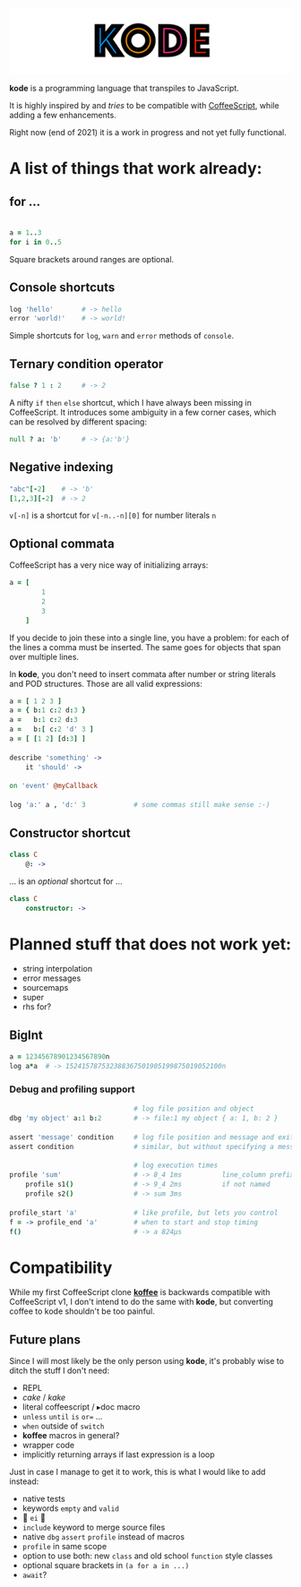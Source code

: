 ![banner](./bin/banner.png)

**kode** is a programming language that transpiles to JavaScript.

It is highly inspired by and *tries* to be compatible with [CoffeeScript](http://coffeescript.org), while adding a few enhancements.

Right now (end of 2021) it is a work in progress and not yet fully functional.

# A list of things that work already:

## for ...

```coffeescript

a = 1..3
for i in 0..5

```

Square brackets around ranges are optional.

## Console shortcuts

```coffeescript
log 'hello'       # -> hello
error 'world!'    # -> world!
```

Simple shortcuts for `log`, `warn` and `error` methods of `console`.

## Ternary condition operator

```coffeescript
false ? 1 : 2     # -> 2
```

A nifty `if` `then` `else` shortcut, which I have always been missing in CoffeeScript.
It introduces some ambiguity in a few corner cases, which can be resolved by different spacing:

```coffeescript
null ? a: 'b'     # -> {a:'b'}
```

## Negative indexing

```coffeescript
"abc"[-2]    # -> 'b'
[1,2,3][-2]  # -> 2
```

`v[-n]` is a shortcut for `v[-n..-n][0]` for number literals `n`

## Optional commata

CoffeeScript has a very nice way of initializing arrays:

```coffeescript
a = [
        1
        2
        3
    ]
```

If you decide to join these into a single line, you have a problem: 
for each of the lines a comma must be inserted.
The same goes for objects that span over multiple lines.

In **kode**, you don't need to insert commata after number or string literals and POD structures.
Those are all valid expressions:

```coffeescript
a = [ 1 2 3 ]
a = { b:1 c:2 d:3 }
a =   b:1 c:2 d:3
a =   b:[ c:2 'd' 3 ]
a = [ [1 2] [d:3] ]

describe 'something' ->
    it 'should' ->

on 'event' @myCallback

log 'a:' a , 'd:' 3            # some commas still make sense :-)
```

## Constructor shortcut

```coffeescript
class C
    @: ->
```

... is an *optional* shortcut for ...

```coffeescript
class C
    constructor: ->
```

# Planned stuff that does not work yet:

- string interpolation
- error messages
- sourcemaps
- super
- rhs for?

## BigInt

```coffeescript
a = 12345678901234567890n
log a*a  # -> 152415787532388367501905199875019052100n
```

### Debug and profiling support

```coffeescript
                               # log file position and object
dbg 'my object' a:1 b:2        # -> file:1 my object { a: 1, b: 2 }

assert 'message' condition     # log file position and message and exits if condition isn't truish
assert condition               # similar, but without specifying a message

                               # log execution times
profile 'sum'                  # -> 8_4 1ms          line_column prefix
    profile s1()               # -> 9_4 2ms          if not named
    profile s2()               # -> sum 3ms

profile_start 'a'              # like profile, but lets you control
f = -> profile_end 'a'         # when to start and stop timing
f()                            # -> a 824μs
```

# Compatibility

While my first CoffeeScript clone [**koffee**](http://github.com/monsterkodi/koffee) is backwards compatible with CoffeeScript v1,
I don't intend to do the same with **kode**, but converting coffee to kode shouldn't be too painful.

## Future plans

Since I will most likely be the only person using **kode**, it's probably wise to ditch the stuff I don't need:

- REPL
- *cake* / *kake*
- literal coffeescript / ▸doc macro
- `unless`  `until`  `is`  `or=` ...
- `when` outside of `switch`
- **koffee** macros in general?
- wrapper code
- implicitly returning arrays if last expression is a loop

Just in case I manage to get it to work, this is what I would like to add instead:

- native tests
- keywords `empty` and `valid`
- 🥚 `ei` 🥚
- `include` keyword to merge source files
- native `dbg`  `assert`  `profile` instead of macros
- `profile` in same scope
- option to use both: new `class` and old school `function` style classes
- optional square brackets in `(a for a in ...)`
- `await`?


